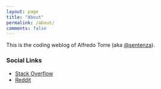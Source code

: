 ```yaml
---
layout: page
title: "About"
permalink: /about/
comments: false
---
```


This is the coding weblog of Alfredo Torre (aka [@sentenza][sentenza-github]).


### Social Links

- [Stack Overflow][so]
- [Reddit][reddit]

[sentenza-github]: https://github.com/sentenza
[so]:  https://stackoverflow.com/users/1977778/sentenza
[reddit]: https://www.reddit.com/user/sentenzazen/
